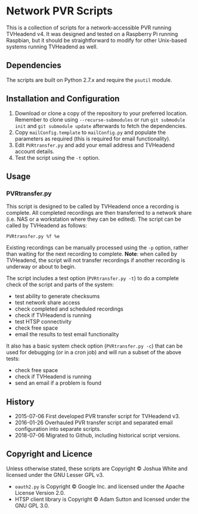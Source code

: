 # Network PVR Scripts
This is a collection of scripts for a network-accessible PVR running TVHeadend v4. It was designed and tested on a Raspberry Pi running Raspbian, but it should be straightforward to modify for other Unix-based systems running TVHeadend as well.

## Dependencies

The scripts are built on Python 2.7.x and require the `psutil` module.

## Installation and Configuration

1. Download or clone a copy of the repository to your preferred location. Remember to clone using `--recurse-submodules` or run `git submodule init` and `git submodule update` afterwards to fetch the dependencies. 
2. Copy `mailConfig.template` to `mailConfig.py` and populate the parameters as required (this is required for email functionality).
3. Edit `PVRtransfer.py` and add your email address and TVHeadend account details.
4. Test the script using the `-t` option.


## Usage

### PVRtransfer.py

This script is designed to be called by TVHeadend once a recording is complete. All completed recordings are then transferred to a network share (i.e. NAS or a workstation where they can be edited). The script can be called by TVHeadend as follows:

```
PVRtransfer.py %f %e
```

Existing recordings can be manually processed using the `-p` option, rather than waiting for the next recording to complete. **Note**: when called by TVHeadend, the script will not transfer recordings if another recording is underway or about to begin.

The script includes a test option (`PVRtransfer.py -t`) to do a complete check of the script and parts of the system:

- test ability to generate checksums
- test network share access
- check completed and scheduled recordings
- check if TVHeadend is running
- test HTSP connectivity
- check free space
- email the results to test email functionality

It also has a basic system check option (`PVRtransfer.py -c`) that can be used for debugging (or in a cron job) and will run a subset of the above tests:

- check free space
- check if TVHeadend is running
- send an email if a problem is found


## History

* 2015-07-06 First developed PVR transfer script for TVHeadend v3.
* 2016-01-26 Overhauled PVR transfer script and separated email configuration into separate scripts.
* 2018-07-06 Migrated to Github, including historical script versions.

## Copyright and Licence

Unless otherwise stated, these scripts are Copyright © Joshua White and licensed under the GNU Lesser GPL v3.

* `oauth2.py` is Copyright © Google Inc. and licensed under the Apache License Version 2.0.
* HTSP client library is Copyright © Adam Sutton and licensed under the GNU GPL 3.0.
